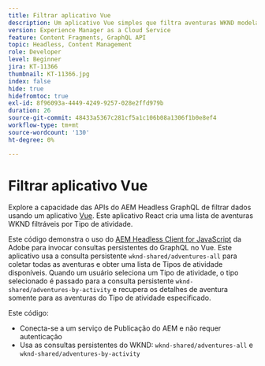 ```yaml
---
title: Filtrar aplicativo Vue
description: Um aplicativo Vue simples que filtra aventuras WKND modeladas com Fragmentos de conteúdo.
version: Experience Manager as a Cloud Service
feature: Content Fragments, GraphQL API
topic: Headless, Content Management
role: Developer
level: Beginner
jira: KT-11366
thumbnail: KT-11366.jpg
index: false
hide: true
hidefromtoc: true
exl-id: 8f96093a-4449-4249-9257-028e2ffd979b
duration: 26
source-git-commit: 48433a5367c281cf5a1c106b08a1306f1b0e8ef4
workflow-type: tm+mt
source-wordcount: '130'
ht-degree: 0%

---
```


# Filtrar aplicativo Vue

Explore a capacidade das APIs do AEM Headless GraphQL de filtrar dados usando um aplicativo [Vue](https://vuejs.org/). Este aplicativo React cria uma lista de aventuras WKND filtráveis por Tipo de atividade.

Este código demonstra o uso do [AEM Headless Client for JavaScript](https://github.com/adobe/aem-headless-client-js/blob/main/api-reference.md) da Adobe para invocar consultas persistentes do GraphQL no Vue. Este aplicativo usa a consulta persistente `wknd-shared/adventures-all` para coletar todas as aventuras e obter uma lista de Tipos de atividade disponíveis. Quando um usuário seleciona um Tipo de atividade, o tipo selecionado é passado para a consulta persistente `wknd-shared/adventures-by-activity` e recupera os detalhes de aventura somente para as aventuras do Tipo de atividade especificado.

Este código:

+ Conecta-se a um serviço de Publicação do AEM e não requer autenticação
+ Usa as consultas persistentes do WKND: `wknd-shared/adventures-all` e `wknd-shared/adventures-by-activity`
